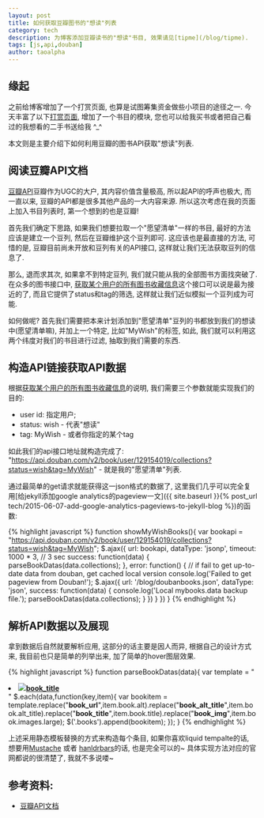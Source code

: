 ```yaml
---
layout: post
title: 如何获取豆瓣图书的"想读"列表 
category: tech
description: 为博客添加豆瓣读书的"想读"书目, 效果请见[tipme](/blog/tipme).
tags: [js,api,douban] 
author: taoalpha
---
```


## 缘起

之前给博客增加了一个打赏页面, 也算是试图筹集资金做些小项目的途径之一. 今天丰富了以下[打赏页面](/blog/tipme), 增加了一个书目的模块, 您也可以给我买书或者把自己看过的我想看的二手书送给我 ^_^

本文则是主要介绍下如何利用豆瓣的图书API获取"想读"列表.

## 阅读豆瓣API文档

[豆瓣API](http://developers.douban.com/wiki/?title=api_v2)豆瓣作为UGC的大户, 其内容价值含量极高, 所以起API的呼声也极大, 而一直以来, 豆瓣的API都是很多其他产品的一大内容来源. 所以这次考虑在我的页面上加入书目列表时, 第一个想到的也是豆瓣! 

首先我们确定下思路, 如果我们想要拉取一个"愿望清单"一样的书目, 最好的方法应该是建立一个豆列, 然后在豆瓣维护这个豆列即可. 这应该也是最直接的方法, 可惜的是, 豆瓣目前尚未开放和豆列有关的API接口, 这样就让我们无法获取豆列的信息了. 

那么, 退而求其次, 如果拿不到特定豆列, 我们就只能从我的全部图书方面找突破了. 在众多的图书接口中, [获取某个用户的所有图书收藏信息](http://developers.douban.com/wiki/?title=book_v2#get_user_collections)这个接口可以说是最为接近的了, 而且它提供了status和tag的筛选, 这样就让我们近似模拟一个豆列成为可能.

如何做呢? 首先我们需要把本来计划添加到"愿望清单"豆列的书都放到我们的想读中(愿望清单嘛), 并加上一个特定, 比如"MyWish"的标签, 如此, 我们就可以利用这两个纬度对我们的书目进行过滤, 抽取到我们需要的东西.

## 构造API链接获取API数据

根据[获取某个用户的所有图书收藏信息](http://developers.douban.com/wiki/?title=book_v2#get_user_collections)的说明, 我们需要三个参数就能实现我们的目的:

- user id: 指定用户;
- status: wish - 代表"想读"
- tag: MyWish - 或者你指定的某个tag

如此我们的api接口地址就构造完成了: "https://api.douban.com/v2/book/user/129154019/collections?status=wish&tag=MyWish" - 就是我的"愿望清单"列表.

通过最简单的get请求就能获得这一json格式的数据了, 这里我们几乎可以完全复用[给jekyll添加google analytics的pageview一文]({{ site.baseurl }}{% post_url tech/2015-06-07-add-google-analytics-pageviews-to-jekyll-blog %})的函数:

{% highlight javascript %}
function showMyWishBooks(){
  var bookapi = "https://api.douban.com/v2/book/user/129154019/collections?status=wish&tag=MyWish";
  $.ajax({
    url: bookapi, 
    dataType: 'jsonp',
    timeout: 1000 * 3, // 3 sec
    success: function(data) {
      parseBookDatas(data.collections);
    },
    error: function() {
      // if fail to get up-to-date data from douban, get cached local version
      console.log('Failed to get pageview from Douban!');
        $.ajax({
          url: '/blog/doubanbooks.json',
          dataType: 'json',
          success: function(data) {
            console.log('Local mybooks.data backup file.');
            parseBookDatas(data.collections);
          }
        })
    }
  })
}
{% endhighlight %}

## 解析API数据以及展现

拿到数据后自然就要解析应用, 这部分的话主要是因人而异, 根据自己的设计方式来, 我目前也只是简单的列举出来, 加了简单的hover图层效果. 

{% highlight javascript %}
function parseBookDatas(data){
  var template = "<li class='book_item'><a href='__book_url__' alt='__book_alt_title__'><img src='__book_img__'><span>__book_title__</span></a></li>"
  $.each(data,function(key,item){
    var bookitem = template.replace("__book_url__",item.book.alt).replace("__book_alt_title__",item.book.alt_title).replace("__book_title__",item.book.title).replace("__book_img__",item.book.images.large);
    $('.books').append(bookitem);
  });
}
{% endhighlight %}

上述采用静态模板替换的方式来构造每个条目, 如果你喜欢liquid tempalte的话, 想要用[Mustache](https://mustache.github.io/) 或者 [hanldrbars](http://handlebarsjs.com/)的话, 也是完全可以的~ 具体实现方法对应的官网都说的很清楚了, 我就不多说喽~


## 参考资料:

- [豆瓣API文档](http://developers.douban.com/wiki/?title=book_v2#get_user_collections)
